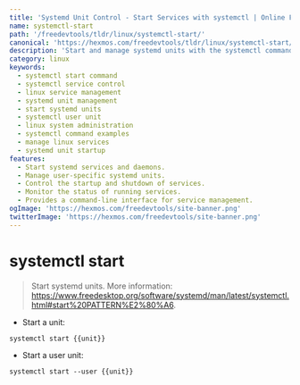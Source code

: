 ```yaml
---
title: 'Systemd Unit Control - Start Services with systemctl | Online Free DevTools by Hexmos'
name: systemctl-start
path: '/freedevtools/tldr/linux/systemctl-start/'
canonical: 'https://hexmos.com/freedevtools/tldr/linux/systemctl-start/'
description: 'Start and manage systemd units with the systemctl command. Control Linux services efficiently and effectively. Free online tool, no registration required.'
category: linux
keywords:
  - systemctl start command
  - systemctl service control
  - linux service management
  - systemd unit management
  - start systemd units
  - systemctl user unit
  - linux system administration
  - systemctl command examples
  - manage linux services
  - systemd unit startup
features:
  - Start systemd services and daemons.
  - Manage user-specific systemd units.
  - Control the startup and shutdown of services.
  - Monitor the status of running services.
  - Provides a command-line interface for service management.
ogImage: 'https://hexmos.com/freedevtools/site-banner.png'
twitterImage: 'https://hexmos.com/freedevtools/site-banner.png'
---
```


# systemctl start

> Start systemd units.
> More information: <https://www.freedesktop.org/software/systemd/man/latest/systemctl.html#start%20PATTERN%E2%80%A6>.

- Start a unit:

`systemctl start {{unit}}`

- Start a user unit:

`systemctl start --user {{unit}}`

